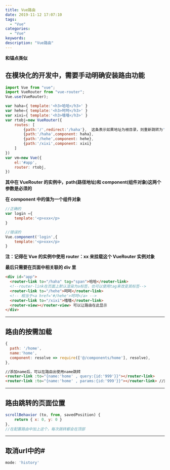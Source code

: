 ```yaml
---
title: Vue路由
date: 2019-11-12 17:07:10
tags:
  - "Vue"
categories:
  - "Vue"
keywords:
description: "Vue路由"
---
```


**和锚点类似**

## 在模块化的开发中，需要手动明确安装路由功能

```js
import Vue from "vue";
import VueRouter from "vue-router";
Vue.use(VueRouter);
```

```js
var haha={ template:'<h3>哈哈</h3>' }
var hehe={ template:'<h3>呵呵</h3>' }
var xixi={ template:'<h3>嘻嘻</h3>' }
var rtobj=new VueRouter({
    routes: [
        {path:'/',redirect:'/haha'},  这条表示如果地址为根目录，则重新跳转为'/haha'地址
        {path:'/haha',component: haha},
        {path:'/hehe',component: hehe},
        {path:'/xixi',component: xixi}
    ]
})
var vm=new Vue({
    el:'#app',
    router: rtobj,
})
```

**其中在 VueRouter 的实例中，path(路径地址)和 component(组件对象)这两个参数是必须的**

**在 component 中的值为一个组件对象**

```js
//正确的
var login ={
    template:'<p>xxx</p>
}

//错误的
Vue.component('login',{
    template:'<p>xxx</p>
}
```

**注：记得在 Vue 的实例中使用 router：xx 来挂载这个 VueRouter 实例对象**

**最后只需要在页面中相关联的 div 里**

```html
<div id="app">
  <router-link to="/haha" tag="span">哈哈</router-link>
  <!--router-link在页面上默认渲染为a标签，也可以使用tag来改变其标签-->
  <router-link to="/hehe">呵呵</router-link>
  <!-- 相当于<a href='#/hehe'>呵呵</a> -->
  <router-link to="/xixi">嘻嘻</router-link>
  <router-view></router-view> 可以让路由在此显示
</div>
```

---

## 路由的按需加载

```js
{
  path: '/home',
  name:'home',
  component: resolve => require(['@/components/home'], resolve),
},
```

```html
//添加name后，可以在路由出使用name跳转
<router-link :to="{name:'home' , query:{id:'999'}}"></router-link> 
<router-link :to="{name:'home' , params:{id:'999'}}"></router-link> //这种是/home/:id/这种的

```
---

## 路由跳转的页面位置

```js
scrollBehavior (to, from, savedPosition) {
    return { x: 0, y: 0 }
},
//在配置路由中加上这个，每次跳转都会在顶部
```

---

## 取消url中的#
``` js
mode: 'history'
```



